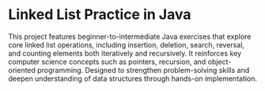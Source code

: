 # Linked List Practice in Java
This project features beginner-to-intermediate Java exercises that explore core linked list operations, including insertion, deletion, search, reversal, and counting elements both iteratively and recursively. It reinforces key computer science concepts such as pointers, recursion, and object-oriented programming. Designed to strengthen problem-solving skills and deepen understanding of data structures through hands-on implementation.
